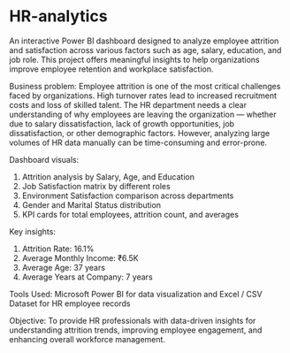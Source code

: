 # HR-analytics
An interactive Power BI dashboard designed to analyze employee attrition and satisfaction across various factors such as age, salary, education, and job role. This project offers meaningful insights to help organizations improve employee retention and workplace satisfaction.

Business problem:
Employee attrition is one of the most critical challenges faced by organizations. High turnover rates lead to increased recruitment costs and loss of skilled talent. The HR department needs a clear understanding of why employees are leaving the organization — whether due to salary dissatisfaction, lack of growth opportunities, job dissatisfaction, or other demographic factors. However, analyzing large volumes of HR data manually can be time-consuming and error-prone.

Dashboard visuals:
1. Attrition analysis by Salary, Age, and Education
2. Job Satisfaction matrix by different roles
3. Environment Satisfaction comparison across departments
4. Gender and Marital Status distribution
5. KPI cards for total employees, attrition count, and averages

Key insights:
1. Attrition Rate: 16.1%
2. Average Monthly Income: ₹6.5K
3. Average Age: 37 years
4. Average Years at Company: 7 years

Tools Used:
Microsoft Power BI for data visualization and Excel / CSV Dataset for HR employee records

Objective:
To provide HR professionals with data-driven insights for understanding attrition trends, improving employee engagement, and enhancing overall workforce management.
